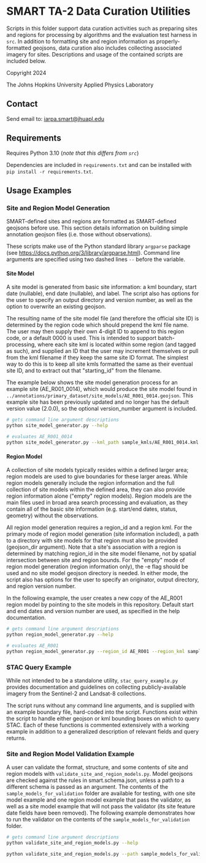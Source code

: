 # SMART TA-2 Data Curation Utilities

Scripts in this folder support data curation activities such as preparing sites and regions for processing by algorithms and the evaluation test harness in `src`. In addition to formatting site and region information as properly-formatted geojsons, data curation also includes collecting associated imagery for sites. Descriptions and usage of the contained scripts are included below.

Copyright 2024

The Johns Hopkins University Applied Physics Laboratory

## Contact

Send email to: iarpa.smart@jhuapl.edu

## Requirements

Requires Python 3.10 (*note that this differs from `src`*)

Dependencies are included in `requirements.txt` and can be installed with `pip install -r requirements.txt`.

## Usage Examples

### Site and Region Model Generation

SMART-defined sites and regions are formatted as SMART-defined geojsons before use. This section details information on building simple annotation geojson files (i.e. those without observations).

These scripts make use of the Python standard library `argparse` package (see https://docs.python.org/3/library/argparse.html). Command line arguments are specified using two dashed lines `--` before the variable. 

#### Site Model

A site model is generated from basic site information: a kml boundary, start date (nullable), end date (nullable), and label. The script also has options for the user to specify an output directory and version number, as well as the option to overwrite an existing geojson.

The resulting name of the site model file (and therefore the official site ID) is determined by the region code which should prepend the kml file name. The user may then supply their own 4-digit ID to append to this region code, or a default 0000 is used. This is intended to support batch-processing, where each site kml is located within some region (and tagged as such), and supplied an ID that the user may increment themselves or pull from the kml filename if they keep the same site ID format. The simplest way to do this is to keep all site kmls formatted the same as their eventual site ID, and to extract out that "starting_id" from the filename.

The example below shows the site model generation process for an example site (AE_R001_0014), which would produce the site model found in `../annotations/primary_dataset/site_models/AE_R001_0014.geojson`. This example site has been previously updated and no longer has the default version value (2.0.0), so the optional version_number argument is included.

```bash
# gets command line argument descriptions
python site_model_generator.py --help

# evaluates AE_R001_0014
python site_model_generator.py --kml_path sample_kmls/AE_R001_0014.kml --starting_id 0014 --label positive_pending --start_date 2021-02-01 --end_date 2022-08-26 --version_number 2.0.1
```

#### Region Model

A collection of site models typically resides within a defined larger area; region models are used to give boundaries for these larger areas. While region models generally include the region information and the full collection of site models within the defined area, they can also provide region information alone ("empty" region models). Region models are the main files used in broad area search processing and evaluation, as they contain all of the basic site information (e.g. start/end dates, status, geometry) without the observations.

All region model generation requires a region_id and a region kml. For the primary mode of region model generation (site information included), a path to a directory with site models for that region must also be provided (geojson_dir argument). Note that a site's association with a region is determined by matching region_id in the site model filename, not by spatial intersection between site and region bounds. For the "empty" mode of region model generation (region information only), the -e flag should be used and no site model geojson directory is needed. In either mode, the script also has options for the user to specify an originator, output directory, and region version number.

In the following example, the user creates a new copy of the AE_R001 region model by pointing to the site models in this repository. Default start and end dates and version number are used, as specified in the help documentation.

```bash
# gets command line argument descriptions
python region_model_generator.py --help

# evaluates AE_R001
python region_model_generator.py --region_id AE_R001 --region_kml sample_kmls/AE_R001.kml --geojson_dir ../annotations/primary_dataset/site_models
```

### STAC Query Example

While not intended to be a standalone utility, `stac_query_example.py` provides documentation and guidelines on collecting publicly-available imagery from the Sentinel-2 and Landsat-8 collections.

The script runs without any command line arguments, and is supplied with an example boundary file, hard-coded into the script. Functions exist within the script to handle either geojson or kml bounding boxes on which to query STAC. Each of these functions is commented extensively with a working example in addition to a generalized description of relevant fields and query returns.

### Site and Region Model Validation Example

A user can validate the format, structure, and some contents of site and region models with `validate_site_and_region_models.py`. Model geojsons are checked against the rules in smart.schema.json, unless a path to a different schema is passed as an argument. The contents of the `sample_models_for_validation` folder are available for testing, with one site model example and one region model example that pass the validator, as well as a site model example that will not pass the validator (its site feature date fields have been removed). The following example demonstrates how to run the validator on the contents of the `sample_models_for_validation` folder.

```bash
# gets command line argument descriptions
python validate_site_and_region_models.py --help

python validate_site_and_region_models.py --path sample_models_for_validation --schema_file smart.schema.json
```

